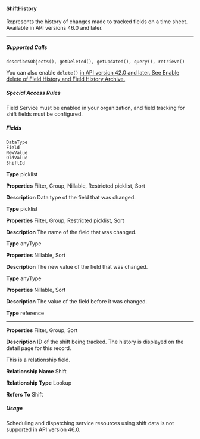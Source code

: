 #### ShiftHistory

Represents the history of changes made to tracked fields on a time sheet. Available in API versions 46.0 and later.


-----

##### Supported Calls
```
describeSObjects(), getDeleted(), getUpdated(), query(), retrieve()

```
You can also enable `delete()` [in API version 42.0 and later. See Enable delete of Field History and Field History Archive.](https://help.salesforce.com/articleView?id=000321814&type=1&mode=1&language=en_US)

##### Special Access Rules

Field Service must be enabled in your organization, and field tracking for shift fields must be configured.

##### Fields

```
DataType
Field
NewValue
OldValue
ShiftId

```

**Type**
picklist

**Properties**
Filter, Group, Nillable, Restricted picklist, Sort

**Description**
Data type of the field that was changed.

**Type**
picklist

**Properties**
Filter, Group, Restricted picklist, Sort

**Description**
The name of the field that was changed.

**Type**
anyType

**Properties**
Nillable, Sort

**Description**
The new value of the field that was changed.

**Type**
anyType

**Properties**
Nillable, Sort

**Description**
The value of the field before it was changed.

**Type**
reference


-----

**Properties**
Filter, Group, Sort

**Description**
ID of the shift being tracked. The history is displayed on the detail page for this record.

This is a relationship field.

**Relationship Name**
Shift

**Relationship Type**
Lookup

**Refers To**
Shift

##### Usage

Scheduling and dispatching service resources using shift data is not supported in API version 46.0.
